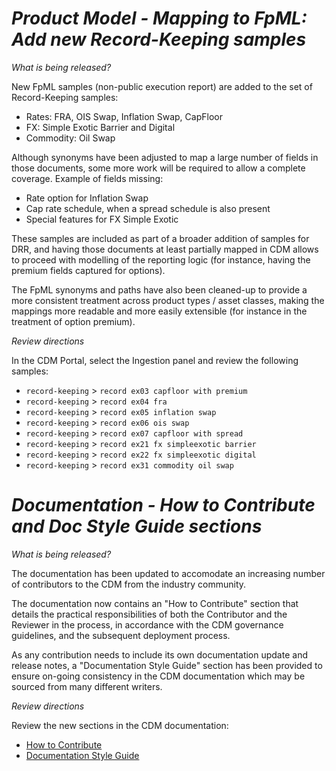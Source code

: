# *Product Model - Mapping to FpML: Add new Record-Keeping samples*

_What is being released?_

New FpML samples (non-public execution report) are added to the set of Record-Keeping samples:

- Rates: FRA, OIS Swap, Inflation Swap, CapFloor
- FX: Simple Exotic Barrier and Digital
- Commodity: Oil Swap

Although synonyms have been adjusted to map a large number of fields in those documents, some more work will be required to allow a complete coverage. Example of fields missing:

- Rate option for Inflation Swap
- Cap rate schedule, when a spread schedule is also present
- Special features for FX Simple Exotic

These samples are included as part of a broader addition of samples for DRR, and having those documents at least partially mapped in CDM allows to proceed with modelling of the reporting logic (for instance, having the premium fields captured for options).

The FpML synonyms and paths have also been cleaned-up to provide a more consistent treatment across product types / asset classes, making the mappings more readable and more easily extensible (for instance in the treatment of option premium).

_Review directions_

In the CDM Portal, select the Ingestion panel and review the following samples:

- `record-keeping` > `record ex03 capfloor with premium`
- `record-keeping` > `record ex04 fra`
- `record-keeping` > `record ex05 inflation swap`
- `record-keeping` > `record ex06 ois swap`
- `record-keeping` > `record ex07 capfloor with spread`
- `record-keeping` > `record ex21 fx simpleexotic barrier`
- `record-keeping` > `record ex22 fx simpleexotic digital`
- `record-keeping` > `record ex31 commodity oil swap`

# *Documentation - How to Contribute and Doc Style Guide sections*

_What is being released?_

The documentation has been updated to accomodate an increasing number of contributors to the CDM from the industry community.

The documentation now contains an "How to Contribute" section that details the practical responsibilities of both the Contributor and the Reviewer in the process, in accordance with the CDM governance guidelines, and the subsequent deployment process.

As any contribution needs to include its own documentation update and release notes, a "Documentation Style Guide" section has been provided to ensure on-going consistency in the CDM documentation which may be sourced from many different writers.

_Review directions_

Review the new sections in the CDM documentation:

- [How to Contribute](https://docs.rosetta-technology.io/cdm/contributing.html)
- [Documentation Style Guide](https://docs.rosetta-technology.io/cdm/documentation-style-guide.html)
